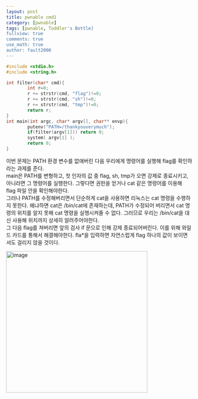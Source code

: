 ```yaml
---
layout: post
title: pwnable cmd1
category: [pwnable]
tags: [pwnable, Toddler's Bottle]
fullview: true
comments: true
use_math: true
author: fault2000
---
```


```c
#include <stdio.h>
#include <string.h>

int filter(char* cmd){
        int r=0;
        r += strstr(cmd, "flag")!=0;
        r += strstr(cmd, "sh")!=0;
        r += strstr(cmd, "tmp")!=0;
        return r;
}
int main(int argc, char* argv[], char** envp){
        putenv("PATH=/thankyouverymuch");
        if(filter(argv[1])) return 0;
        system( argv[1] );
        return 0;
}
```

이번 문제는 PATH 환경 변수를 없애버린 다음 우리에게 명령어를 실행해 flag를 확인하라는 과제를 준다.  
main은 PATH를 변형하고, 첫 인자의 값 중 flag, sh, tmp가 오면 강제로 종료시키고, 아니라면 그 명령어를 실행한다. 그렇다면 권한을 얻거나 cat 같은 명령어를 이용해 flag 파일 안을 확인해야한다.  
그러나 PATH를 수정해버리면서 단순하게 cat을 사용하면 리눅스는 cat 명령을 수행하지 못한다. 왜냐하면 cat은 /bin/cat에 존재하는데, PATH가 수정되어 버리면서 cat 명령의 위치를 알지 못해 cat 명령을 실행시켜줄 수 없다. 그러므로 우리는 /bin/cat을 대신 사용해 위치까지 상세히 알려주어야한다.  
그 다음 flag를 쳐버리면 앞의 검사 if 문으로 인해 강제 종료되어버린다. 이를 위해 와일드 카드를 통해서 해결해야한다. fla*을 입력하면 자연스럽게 flag 하나의 값이 보이면서도 걸리지 않을 것이다.  

<img width="382" alt="image" src="https://user-images.githubusercontent.com/73513005/195389378-d64c6e8c-8abe-44a5-8f81-7720c5193302.png">
